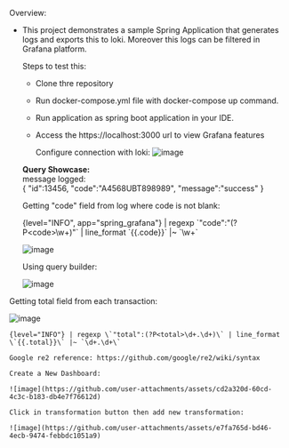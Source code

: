 Overview:
  - This project demonstrates a sample Spring Application that generates logs and exports this to loki.
    Moreover this logs can be filtered in Grafana platform.

     Steps to test this:
    - Clone thre repository
    - Run docker-compose.yml file with docker-compose up command.
    - Run application as spring boot application in your IDE.
    - Access the https://localhost:3000 url to view Grafana features <br/>
   
      Configure connection with loki:
      ![image](https://github.com/user-attachments/assets/2aa28d9e-8f05-467f-9daa-0a47f1879f29)

   
    <b>Query Showcase:</b> <br/>
    message logged: <br/>
      {
      	"id":13456,
      	"code":"A4568UBT898989",
      	"message":"success"
      }
  
    Getting "code" field from log where code is not blank: <br/>
    
    {level="INFO", app="spring_grafana"} | regexp \`"code":"(?P\<code\>\w+)"\` | line_format \`{{.code}}\` |~ \`\w+\`

    ![image](https://github.com/user-attachments/assets/0cc13d4b-1f99-477b-aa61-5a2a7dcd67dc)

    Using query builder: <br/>

    ![image](https://github.com/user-attachments/assets/b7debe53-aad1-4e35-9595-86571def2367)

   Getting total field from each transaction:

   ![image](https://github.com/user-attachments/assets/a67b8502-9862-4074-881d-48b79b828835)


    {level="INFO"} | regexp \`"total":(?P<total>\d+.\d+)\` | line_format \`{{.total}}\` |~ `\d+.\d+\`
    
    Google re2 reference: https://github.com/google/re2/wiki/syntax

    Create a New Dashboard:

    ![image](https://github.com/user-attachments/assets/cd2a320d-60cd-4c3c-b183-db4e7f76612d)

    Click in transformation button then add new transformation:

    ![image](https://github.com/user-attachments/assets/e7fa765d-bd46-4ecb-9474-febbdc1051a9)



